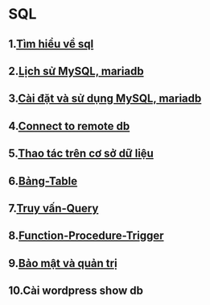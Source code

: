 # SQL
## 1.[Tìm hiểu về sql](./content/sql.md)
## 2.[Lịch sử MySQL, mariadb](./content/lich_su.md)
## 3.[Cài đặt và sử dụng MySQL, mariadb](./content/cai_dat.md)
## 4.[Connect to remote db](./content/connect_to_remote_db.md)
## 5.[Thao tác trên cơ sở dữ liệu](./content/thao_tac_db.md)
## 6.[Bảng-Table](./content/table.md)
## 7.[Truy vấn-Query](./content/query.md)
## 8.[Function-Procedure-Trigger](./content/fpt.md)
## 9.[Bảo mật và quản trị](./content/quan_ly_user.md)
## 10.Cài wordpress show db
